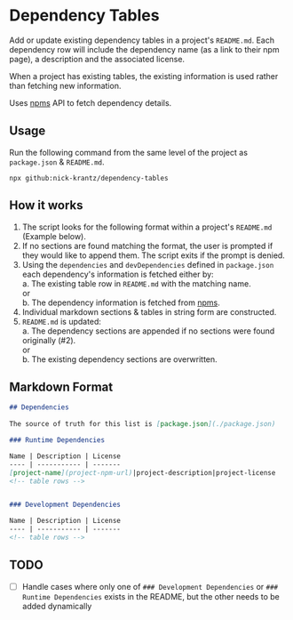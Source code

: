 # Dependency Tables

Add or update existing dependency tables in a project's `README.md`. Each dependency row will include the dependency name (as a link to their npm page), a description and the associated license. 

When a project has existing tables, the existing information is used rather than fetching new information.

Uses [npms](https://npms.io/) API to fetch dependency details.

## Usage

Run the following command from the same level of the project as `package.json` & `README.md`.

```
npx github:nick-krantz/dependency-tables
```

## How it works

1. The script looks for the following format within a project's `README.md` (Example below).
2. If no sections are found matching the format, the user is prompted if they would like to append them. The script exits if the prompt is denied.
3. Using the `dependencies` and `devDependencies` defined in `package.json` each dependency's information is fetched either by:  
  a. The existing table row in `README.md` with the matching name.  
  or  
  b. The dependency information is fetched from [npms](https://npms.io/).  
4. Individual markdown sections & tables in string form are constructed.
5. `README.md` is updated:  
  a. The dependency sections are appended if no sections were found originally (#2).  
  or  
  b. The existing dependency sections are overwritten.

## Markdown Format

```md
## Dependencies 
    
The source of truth for this list is [package.json](./package.json)

### Runtime Dependencies

Name | Description | License 
---- | ----------- | ------- 
[project-name](project-npm-url)|project-description|project-license
<!-- table rows -->


### Development Dependencies

Name | Description | License 
---- | ----------- | ------- 
<!-- table rows -->

```

## TODO

- [ ] Handle cases where only one of `### Development Dependencies` or `### Runtime Dependencies` exists in the README, but the other needs to be added dynamically
